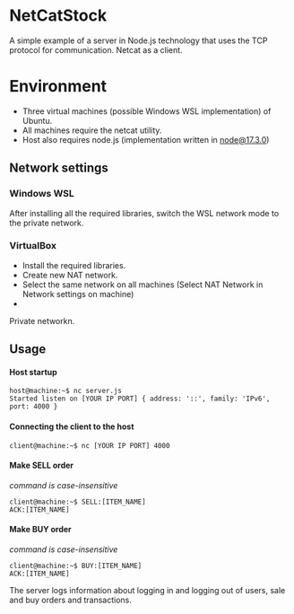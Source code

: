 # NetCatStock
A simple example of a server in Node.js technology that uses the TCP protocol for communication. Netcat as a client.


# Environment

- Three virtual machines (possible Windows WSL implementation) of Ubuntu.
- All machines require the netcat utility.
- Host also requires node.js (implementation written in node@17.3.0)

## Network settings

### Windows WSL
After installing all the required libraries, switch the WSL network mode to the private network.

### VirtualBox
- Install the required libraries.
- Create new NAT network. 
- Select the same network on all machines (Select NAT Network in Network settings on machine)
- 
Private networkn.

## Usage
#### Host startup
```
host@machine:~$ nc server.js
Started listen on [YOUR IP PORT] { address: '::', family: 'IPv6', port: 4000 }
```
#### Connecting the client to the host

```
client@machine:~$ nc [YOUR IP PORT] 4000
```
#### Make SELL order
_command is case-insensitive_

```
client@machine:~$ SELL:[ITEM_NAME]
ACK:[ITEM_NAME]
```
#### Make BUY order
_command is case-insensitive_
```
client@machine:~$ BUY:[ITEM_NAME]
ACK:[ITEM_NAME]
```


The server logs information about logging in and logging out of users, sale and buy orders and transactions. 
